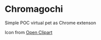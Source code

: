 Chromagochi
===========

Simple POC virtual pet as Chrome extenson

Icon from [Open Clipart](http://openclipart.org/detail/2690/rabbit-by-machovka)
